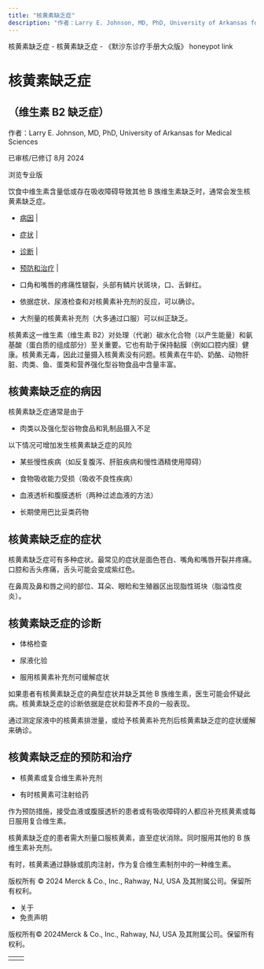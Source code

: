 ```yaml
---
title: "核黄素缺乏症"
description: "作者：Larry E. Johnson, MD, PhD, University of Arkansas for Medical Sciences"
---
```


﻿核黄素缺乏症 \- 核黄素缺乏症 \- 《默沙东诊疗手册大众版》 honeypot link

# 核黄素缺乏症

## （维生素 B2 缺乏症）

作者：Larry E. Johnson, MD, PhD, University of Arkansas for Medical Sciences

已审核/已修订 8月 2024

浏览专业版

饮食中维生素含量低或存在吸收障碍导致其他 B 族维生素缺乏时，通常会发生核黄素缺乏症。

- [病因](#病因_v45105834_zh) \|
- [症状](#症状_v45105856_zh) \|
- [诊断](#诊断_v45105860_zh) \|
- [预防和治疗](#预防和治疗_v45105872_zh) \|

- 口角和嘴唇的疼痛性皲裂，头部有鳞片状斑块，口、舌鲜红。

- 依据症状、尿液检查和对核黄素补充剂的反应，可以确诊。

- 大剂量的核黄素补充剂（大多通过口服）可以纠正缺乏。


核黄素这一维生素（维生素 B2）对处理（代谢）碳水化合物（以产生能量）和氨基酸（蛋白质的组成部分）至关重要。它也有助于保持黏膜（例如口腔内膜）健康。核黄素无毒，因此过量摄入核黄素没有问题。核黄素在牛奶、奶酪、动物肝脏、肉类、鱼、蛋类和营养强化型谷物食品中含量丰富。

## 核黄素缺乏症的病因

核黄素缺乏症通常是由于

- 肉类以及强化型谷物食品和乳制品摄入不足


以下情况可增加发生核黄素缺乏症的风险

- 某些慢性疾病（如反复腹泻、肝脏疾病和慢性酒精使用障碍）

- 食物吸收能力受损（吸收不良性疾病）

- 血液透析和腹膜透析（两种过滤血液的方法）

- 长期使用巴比妥类药物


## 核黄素缺乏症的症状

核黄素缺乏症可有多种症状。最常见的症状是面色苍白、嘴角和嘴唇开裂并疼痛。口腔和舌头疼痛，舌头可能会变成紫红色。

在鼻周及鼻和唇之间的部位、耳朵、眼睑和生殖器区出现脂性斑块（脂溢性皮炎）。

## 核黄素缺乏症的诊断

- 体格检查

- 尿液化验

- 服用核黄素补充剂可缓解症状


如果患者有核黄素缺乏症的典型症状并缺乏其他 B 族维生素，医生可能会怀疑此病。核黄素缺乏症的诊断依据是症状和营养不良的一般表现。

通过测定尿液中的核黄素排泄量，或给予核黄素补充剂后核黄素缺乏症的症状缓解来确诊。

## 核黄素缺乏症的预防和治疗

- 核黄素或复合维生素补充剂

- 有时核黄素可注射给药


作为预防措施，接受血液或腹膜透析的患者或有吸收障碍的人都应补充核黄素或每日服用复合维生素。

核黄素缺乏症的患者需大剂量口服核黄素，直至症状消除。同时服用其他的 B 族维生素补充剂。

有时，核黄素通过静脉或肌肉注射，作为复合维生素制剂中的一种维生素。



版权所有 © 2024
Merck & Co., Inc., Rahway, NJ, USA 及其附属公司。保留所有权利。

- 关于
- 免责声明

版权所有© 2024Merck & Co., Inc., Rahway, NJ, USA 及其附属公司。保留所有权利。

|     |     |
| --- | --- |
|  |  |